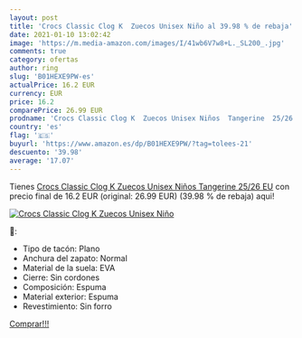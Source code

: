 ```yaml
---
layout: post
title: 'Crocs Classic Clog K  Zuecos Unisex Niño al 39.98 % de rebaja'
date: 2021-01-10 13:02:42
image: 'https://m.media-amazon.com/images/I/41wb6V7w8+L._SL200_.jpg'
comments: true
category: ofertas
author: ring
slug: 'B01HEXE9PW-es'
actualPrice: 16.2 EUR
currency: EUR
price: 16.2
comparePrice: 26.99 EUR
prodname: 'Crocs Classic Clog K  Zuecos Unisex Niños  Tangerine  25/26 EU'
country: 'es'
flag: '🇪🇸'
buyurl: 'https://www.amazon.es/dp/B01HEXE9PW/?tag=tolees-21'
descuento: '39.98'
average: '17.07'
---
```


Tienes [Crocs Classic Clog K  Zuecos Unisex Niños  Tangerine  25/26 EU](https://www.amazon.es/dp/B01HEXE9PW/?tag=tolees-21) con precio final de  16.2 EUR (original: 26.99 EUR) (39.98 %  de rebaja) aqui!

[![Crocs Classic Clog K  Zuecos Unisex Niño](https://m.media-amazon.com/images/I/41wb6V7w8+L._SL200_.jpg)](https://www.amazon.es/dp/B01HEXE9PW/?tag=tolees-21)

🔎:

- Tipo de tacón: Plano
- Anchura del zapato: Normal
- Material de la suela: EVA
- Cierre: Sin cordones
- Composición: Espuma
- Material exterior: Espuma
- Revestimiento: Sin forro

[Comprar!!!](https://www.amazon.es/dp/B01HEXE9PW/?tag=tolees-21)
